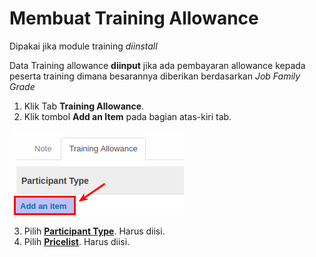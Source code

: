 # Membuat Training Allowance

Dipakai jika module training *diinstall*

Data Training allowance **diinput** jika ada pembayaran allowance kepada peserta training dimana besarannya diberikan berdasarkan *Job Family Grade*

1. Klik Tab **Training Allowance**.
2. Klik tombol **Add an Item** pada bagian atas-kiri tab.

![](../../img/job-grade-category/tombol-add-allowance.png)

3. Pilih **[Participant Type](./penjelasan.md#field-participant-type)**. Harus diisi.
4. Pilih **[Pricelist](./penjelasan.md#field-pricelist)**. Harus diisi.
